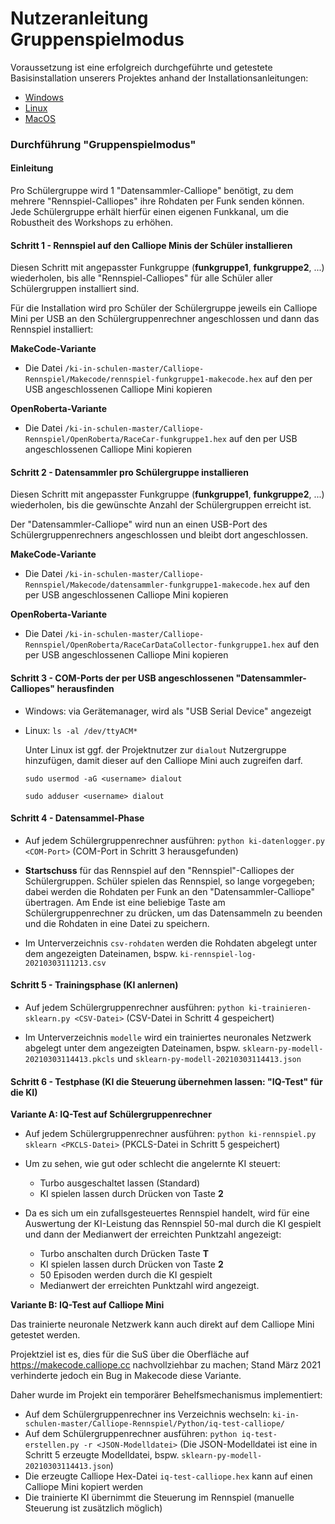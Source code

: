 # Nutzeranleitung Gruppenspielmodus

Voraussetzung ist eine erfolgreich durchgeführte und getestete Basisinstallation unserers Projektes anhand der Installationsanleitungen:
* [Windows](./INSTALL-Win.md)
* [Linux](./INSTALL-Lin.md)
* [MacOS](./INSTALL-Mac.md)

### Durchführung "Gruppenspielmodus"

#### Einleitung

Pro Schülergruppe wird 1 "Datensammler-Calliope" benötigt, zu dem mehrere "Rennspiel-Calliopes" ihre Rohdaten per Funk senden können. Jede Schülergruppe erhält hierfür einen eigenen Funkkanal, um die Robustheit des Workshops zu erhöhen.

#### Schritt 1 - Rennspiel auf den Calliope Minis der Schüler installieren

Diesen Schritt mit angepasster Funkgruppe (__funkgruppe1__, __funkgruppe2__, ...) wiederholen, bis alle "Rennspiel-Calliopes" für alle Schüler aller Schülergruppen installiert sind.

Für die Installation wird pro Schüler der Schülergruppe jeweils ein Calliope Mini per USB an den Schülergruppenrechner angeschlossen und dann das Rennspiel installiert:

__MakeCode-Variante__

* Die Datei `/ki-in-schulen-master/Calliope-Rennspiel/Makecode/rennspiel-funkgruppe1-makecode.hex` auf den per USB angeschlossenen Calliope Mini kopieren

__OpenRoberta-Variante__

* Die Datei `/ki-in-schulen-master/Calliope-Rennspiel/OpenRoberta/RaceCar-funkgruppe1.hex` auf den per USB angeschlossenen Calliope Mini kopieren


#### Schritt 2 - Datensammler pro Schülergruppe installieren

Diesen Schritt mit angepasster Funkgruppe (__funkgruppe1__, __funkgruppe2__, ...) wiederholen, bis die gewünschte Anzahl der Schülergruppen erreicht ist.

Der "Datensammler-Calliope" wird nun an einen USB-Port des Schülergruppenrechners angeschlossen und bleibt dort angeschlossen.

__MakeCode-Variante__

* Die Datei `/ki-in-schulen-master/Calliope-Rennspiel/Makecode/datensammler-funkgruppe1-makecode.hex` auf den per USB angeschlossenen Calliope Mini kopieren

__OpenRoberta-Variante__

* Die Datei `/ki-in-schulen-master/Calliope-Rennspiel/OpenRoberta/RaceCarDataCollector-funkgruppe1.hex` auf den per USB angeschlossenen Calliope Mini kopieren

#### Schritt 3 - COM-Ports der per USB angeschlossenen "Datensammler-Calliopes" herausfinden

* Windows: via Gerätemanager, wird als "USB Serial Device" angezeigt

* Linux: `ls -al /dev/ttyACM*`

  Unter Linux ist ggf. der Projektnutzer zur `dialout` Nutzergruppe hinzufügen, damit dieser auf den Calliope Mini auch zugreifen darf.

  `sudo usermod -aG <username> dialout`

  `sudo adduser <username> dialout`

#### Schritt 4 - Datensammel-Phase

* Auf jedem Schülergruppenrechner ausführen: `python ki-datenlogger.py <COM-Port>` (COM-Port in Schritt 3 herausgefunden)

* __Startschuss__ für das Rennspiel auf den "Rennspiel"-Calliopes der Schülergruppen. Schüler spielen das Rennspiel, so lange vorgegeben; dabei werden die Rohdaten per Funk an den "Datensammler-Calliope" übertragen. Am Ende ist eine beliebige Taste am Schülergruppenrechner zu drücken, um das Datensammeln zu beenden und die Rohdaten in eine Datei zu speichern.

* Im Unterverzeichnis `csv-rohdaten` werden die Rohdaten abgelegt unter dem angezeigten Dateinamen, bspw. `ki-rennspiel-log-20210303111213.csv`

#### Schritt 5 - Trainingsphase (KI anlernen)

* Auf jedem Schülergruppenrechner ausführen: `python ki-trainieren-sklearn.py <CSV-Datei>` (CSV-Datei in Schritt 4 gespeichert)

* Im Unterverzeichnis `modelle` wird ein trainiertes neuronales Netzwerk abgelegt unter dem angezeigten Dateinamen, bspw. `sklearn-py-modell-20210303114413.pkcls` und `sklearn-py-modell-20210303114413.json`

#### Schritt 6 - Testphase (KI die Steuerung übernehmen lassen: "IQ-Test" für die KI)

__Variante A: IQ-Test auf Schülergruppenrechner__

* Auf jedem Schülergruppenrechner ausführen: `python ki-rennspiel.py sklearn <PKCLS-Datei>` (PKCLS-Datei in Schritt 5 gespeichert)

* Um zu sehen, wie gut oder schlecht die angelernte KI steuert:

  * Turbo ausgeschaltet lassen (Standard)
  * KI spielen lassen durch Drücken von Taste __2__

* Da es sich um ein zufallsgesteuertes Rennspiel handelt, wird für eine Auswertung der KI-Leistung das Rennspiel 50-mal durch die KI gespielt und dann der Medianwert der erreichten Punktzahl angezeigt:

  * Turbo anschalten durch Drücken Taste __T__
  * KI spielen lassen durch Drücken von Taste __2__
  * 50 Episoden werden durch die KI gespielt
  * Medianwert der erreichten Punktzahl wird angezeigt.

__Variante B: IQ-Test auf Calliope Mini__

Das trainierte neuronale Netzwerk kann auch direkt auf dem Calliope Mini getestet werden.

Projektziel ist es, dies für die SuS über die Oberfläche auf https://makecode.calliope.cc nachvollziehbar zu machen; Stand März 2021 verhinderte jedoch ein Bug in Makecode diese Variante.

Daher wurde im Projekt ein temporärer Behelfsmechanismus implementiert:

* Auf dem Schülergruppenrechner ins Verzeichnis wechseln: `ki-in-schulen-master/Calliope-Rennspiel/Python/iq-test-calliope/`
* Auf dem Schülergruppenrechner ausführen: `python iq-test-erstellen.py -r <JSON-Modelldatei>` (Die JSON-Modelldatei ist eine in Schritt 5 erzeugte Modelldatei, bspw. `sklearn-py-modell-20210303114413.json`)
* Die erzeugte Calliope Hex-Datei `iq-test-calliope.hex` kann auf einen Calliope Mini kopiert werden
* Die trainierte KI übernimmt die Steuerung im Rennspiel (manuelle Steuerung ist zusätzlich möglich)
